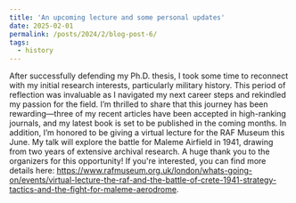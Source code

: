 ```yaml
---
title: 'An upcoming lecture and some personal updates'
date: 2025-02-01
permalink: /posts/2024/2/blog-post-6/
tags:
  - history
---
```


After successfully defending my Ph.D. thesis, I took some time to reconnect with my initial research interests, particularly military history. This period of reflection was invaluable as I navigated my next career steps and rekindled my passion for the field.
I’m thrilled to share that this journey has been rewarding—three of my recent articles have been accepted in high-ranking journals, and my latest book is set to be published in the coming months.
In addition, I’m honored to be giving a virtual lecture for the RAF Museum this June. My talk will explore the battle for Maleme Airfield in 1941, drawing from two years of extensive archival research. A huge thank you to the organizers for this opportunity!
If you're interested, you can find more details here: https://www.rafmuseum.org.uk/london/whats-going-on/events/virtual-lecture-the-raf-and-the-battle-of-crete-1941-strategy-tactics-and-the-fight-for-maleme-aerodrome.  